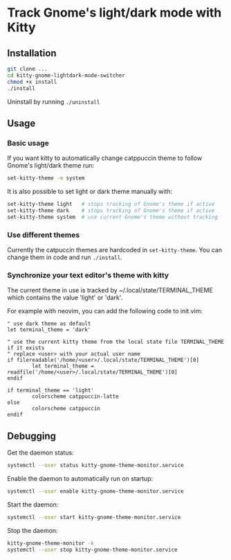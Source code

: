 # Track Gnome's light/dark mode with Kitty

## Installation

```bash
git clone ...
cd kitty-gnome-lightdark-mode-switcher
chmod +x install
./install
```

Uninstall by running ```./uninstall```


## Usage

### Basic usage

If you want kitty to automatically change catppuccin theme to follow Gnome's light/dark theme run:
```bash
set-kitty-theme -m system
```

It is also possible to set light or dark theme manually with:
```bash
set-kitty-theme light   # stops tracking of Gnome's theme if active
set-kitty-theme dark    # stops tracking of Gnome's theme if active
set-kitty-theme system  # use current Gnome's theme without tracking
```

### Use different themes

Currently the catpuccin themes are hardcoded in ```set-kitty-theme```. You can change them in code and run ```./install```.


### Synchronize your text editor's theme with kitty

The current theme in use is tracked by ~/.local/state/TERMINAL_THEME which contains the value 'light' or 'dark'.

For example with neovim, you can add the following code to init.vim:
```vim
" use dark theme as default
let terminal_theme = 'dark'

" use the current kitty theme from the local state file TERMINAL_THEME if it exists
" replace <user> with your actual user name
if filereadable('/home/<user>/.local/state/TERMINAL_THEME')[0]
        let terminal_theme = readfile('/home/<user>/.local/state/TERMINAL_THEME')[0]
endif

if terminal_theme == 'light'
        colorscheme catppuccin-latte
else
        colorscheme catppuccin
endif
```


## Debugging

Get the daemon status:
```bash
systemctl --user status kitty-gnome-theme-monitor.service
```

Enable the daemon to automatically run on startup:
```bash
systemctl --user enable kitty-gnome-theme-monitor.service
```

Start the daemon:
```bash
systemctl --user start kitty-gnome-theme-monitor.service
```

Stop the daemon:
```bash
kitty-gnome-theme-monitor -k
systemctl --user stop kitty-gnome-theme-monitor.service
```
